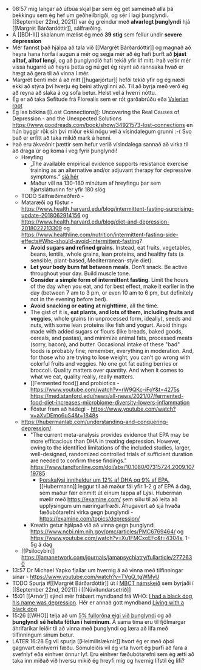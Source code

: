 - 08:57 mig langar að útbúa skjal þar sem ég get sameinað alla þá þekkingu sem ég hef um geðheilbrigði, og sér í lagi þunglyndi. [[September 22nd, 2021]] var ég greindur með **alvarlegt þunglyndi** hjá [[Margrét Bárðardóttir]], sálfræðing.
- Á [[BDI-II]] skalanum mælist ég með **39 stig** sem fellur undir __severe depression__
- Mér fannst það hjálpa að tala við [[Margrét Bárðardóttir]] og magnað að heyra hana horfa í augun á mér og segja mér að ég hafi þurft að **þjást alltof, alltof lengi**, og að þunglyndið hafi tekið yfir líf mitt. Það veitir mér vissa hugarró að heyra þetta og nú get ég reynt að rannsaka hvað er hægt að gera til að vinna í mér.
- Margrét benti mér á að mitt [[hugarjórtur]] hefði tekið yfir og ég næði ekki að stýra því hverju ég beini athyglinni að. Til að byrja með verð ég að reyna að slaka á og sofa betur. Helst vel á hverri nóttu.
- Ég er að taka Sefitude frá Florealis sem er rót garðabrúðu eða [Valerian root](https://www.webmd.com/vitamins/ai/ingredientmono-870/valerian)
- Ég las bókina [[Lost Connections]]: Uncovering the Real Causes of Depression - and the Unexpected Solutions https://www.goodreads.com/book/show/34921573-lost-connections en hún byggir rök sín því miður ekki nógu vel á vísindalegum grunni :-( Svo það er erfitt að taka mikið mark á henni.
- Það eru ákveðnir þættir sem hefur verið vísindalega sannað að virka til að draga úr og koma í veg fyrir þunglyndi!
	- Hreyfing
		- „The available empirical evidence supports resistance exercise training as an alternative and/or adjuvant therapy for depressive symptoms.“ [sjá hér](https://jamanetwork.com/journals/jamapsychiatry/fullarticle/2680311)
		- Maður vill ná 130-180 mínútum af hreyfingu þar sem hjartslátturinn fer yfir 180 slög
	- TODO Sálfræðimeðferð -
	- Mataræði og föstur - https://www.health.harvard.edu/blog/intermittent-fasting-surprising-update-2018062914156 og https://www.health.harvard.edu/blog/diet-and-depression-2018022213309 og https://www.healthline.com/nutrition/intermittent-fasting-side-effects#Who-should-avoid-intermittent-fasting?
		- **Avoid sugars and refined grains**. Instead, eat fruits, vegetables, beans, lentils, whole grains, lean proteins, and healthy fats (a sensible, plant-based, Mediterranean-style diet).
		- **Let your body burn fat between meals**. Don’t snack. Be active throughout your day. Build muscle tone.
		- **Consider a simple form of intermittent fasting**.  Limit the hours of the day when you eat, and for best effect, make it earlier in the day (between 7 am to 3 pm, or even 10 am to 6 pm, but definitely not in the evening before bed).
		- **Avoid snacking or eating at nighttime**, all the time.
		- The gist of it is, **eat plants, and lots of them, including fruits and veggies**, whole grains (in unprocessed form, ideally), seeds and nuts, with some lean proteins like fish and yogurt. Avoid things made with added sugars or flours (like breads, baked goods, cereals, and pastas), and minimize animal fats, processed meats (sorry, bacon), and butter. Occasional intake of these "bad" foods is probably fine; remember, everything in moderation. And, for those who are trying to lose weight, you can’t go wrong with colorful fruits and veggies. No one got fat eating berries or broccoli. Quality matters over quantity. And when it comes to what we eat, quality really, really matters.
		- [[Fermented food]] and probiotics - https://www.youtube.com/watch?v=rW9QKc-iFoY&t=4275s https://med.stanford.edu/news/all-news/2021/07/fermented-food-diet-increases-microbiome-diversity-lowers-inflammation
		- Föstur fram að hádegi - https://www.youtube.com/watch?v=aXvDEmo6uS4&t=1848s
	- https://hubermanlab.com/understanding-and-conquering-depression/
		- "The current meta-analysis provides evidence that EPA may be more efficacious than DHA in treating depression. However, owing to the identified limitations of the included studies, larger, well-designed, randomized controlled trials of sufficient duration are needed to confirm these findings." https://www.tandfonline.com/doi/abs/10.1080/07315724.2009.10719785
			- [Þorskalýsi inniheldur um 12% af DHA og 9% af EPA.](https://www.visindavefur.is/svar.php?id=2725) [[Hubermann]] leggur til að maður fái yfir 1-2 g af EPA á dag, sem maður fær einmitt út einum tappa af Lýsi. Huberman mælir með https://examine.com/ sem síðu til að leita að upplýsingum um næringarfræði. Áhugavert að sjá hvaða fæðubótarefni virka gegn þunglyndi - https://examine.com/topics/depression/
		- Kreatín getur hjálpað við að vinna gegn þunglyndi https://www.ncbi.nlm.nih.gov/pmc/articles/PMC6769464/ og https://www.youtube.com/watch?v=Xu1FMCxoEFc&t=4304s, 1-5g á dag
	- [[Psilocybin]] https://jamanetwork.com/journals/jamapsychiatry/fullarticle/2772630
- 13:57 Dr Michael Yapko fjallar um hvernig á að vinna með tilfinningar sínar - https://www.youtube.com/watch?v=TVgQ_tgWMyU
- TODO Spurja #[[Margrét Bárðardóttir]] út í [MBCT námskeið](https://www.nuvitundarsetrid.is/mbct-2) sem byrjaði í [[September 22nd, 2021]] í [[Núvitundarsetrið]]
- 15:01 [[Arnór]] sýndi mér frábært myndband frá WHO: [I had a black dog, his name was depression](https://www.youtube.com/watch?v=XiCrniLQGYc). Hér er annað gott myndband [Living with a black dog](https://www.youtube.com/watch?v=2VRRx7Mtep8)
- 15:26 [[WHO]] telja að um [5% fullorðna eigi við þunglyndi](https://www.who.int/news-room/fact-sheets/detail/depression) og að **þunglyndi sé helsta fötlun í heiminum**. Á sama tíma eru til fjölmargar áhrifaríkar leiðir til að vinna með þunglyndi og læra að lifa með tilfinningum sínum betur.
- LATER 16:28 Ég vil spurja [[Heimilislæknir]] hvort ég er með óþol gagnvart einhverri fæðu. Sömuleiðis vil ég vita hvort ég þurfi að fara á svefnlyf eða einhver önnur lyf. Eru einhver fæðubótarefni sem ég ætti að taka inn miðað við hversu mikið ég hreyfi mig og hvernig lífstíl ég lifi?